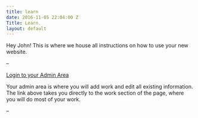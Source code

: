 ```yaml
---
title: learn
date: 2016-11-05 22:04:00 Z
Title: Learn.
layout: default
---
```


Hey John! This is where we house all instructions on how to use your new website.

–

[Login to your Admin Area](http://manage.siteleaf.com)

Your admin area is where you will add work and edit all existing information. The link above takes you directly to the work section of the page, where you will do most of your work.

–